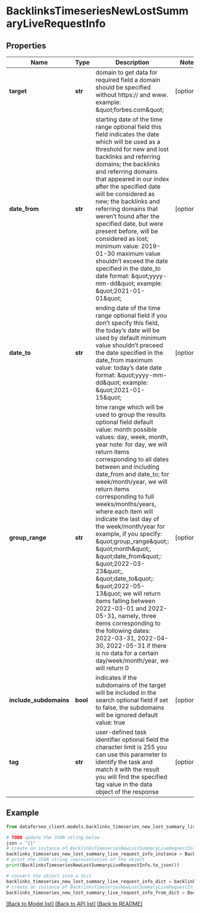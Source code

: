 # BacklinksTimeseriesNewLostSummaryLiveRequestInfo


## Properties

Name | Type | Description | Notes
------------ | ------------- | ------------- | -------------
**target** | **str** | domain to get data for required field a domain should be specified without https:// and www. example: \&quot;forbes.com\&quot; | [optional] 
**date_from** | **str** | starting date of the time range optional field this field indicates the date which will be used as a threshold for new and lost backlinks and referring domains; the backlinks and referring domains that appeared in our index after the specified date will be considered as new; the backlinks and referring domains that weren’t found after the specified date, but were present before, will be considered as lost; minimum value: 2019-01-30 maximum value shouldn’t exceed the date specified in the date_to date format: \&quot;yyyy-mm-dd\&quot; example: \&quot;2021-01-01\&quot; | [optional] 
**date_to** | **str** | ending date of the time range optional field if you don’t specify this field, the today’s date will be used by default minimum value shouldn’t preceed the date specified in the date_from maximum value: today’s date date format: \&quot;yyyy-mm-dd\&quot; example: \&quot;2021-01-15\&quot; | [optional] 
**group_range** | **str** | time range which will be used to group the results optional field default value: month possible values: day, week, month, year note: for day, we will return items corresponding to all dates between and including date_from and date_to; for week/month/year, we will return items corresponding to full weeks/months/years, where each item will indicate the last day of the week/month/year for example, if you specify: \&quot;group_range\&quot;: \&quot;month\&quot;, \&quot;date_from\&quot;: \&quot;2022-03-23\&quot;, \&quot;date_to\&quot;: \&quot;2022-05-13\&quot; we will return items falling between 2022-03-01 and 2022-05-31, namely, three items corresponding to the following dates: 2022-03-31, 2022-04-30, 2022-05-31 if there is no data for a certain  day/week/month/year, we will return 0 | [optional] 
**include_subdomains** | **bool** | indicates if the subdomains of the target will be included in the search optional field if set to false, the subdomains will be ignored default value: true | [optional] 
**tag** | **str** | user-defined task identifier optional field the character limit is 255 you can use this parameter to identify the task and match it with the result you will find the specified tag value in the data object of the response | [optional] 

## Example

```python
from dataforseo_client.models.backlinks_timeseries_new_lost_summary_live_request_info import BacklinksTimeseriesNewLostSummaryLiveRequestInfo

# TODO update the JSON string below
json = "{}"
# create an instance of BacklinksTimeseriesNewLostSummaryLiveRequestInfo from a JSON string
backlinks_timeseries_new_lost_summary_live_request_info_instance = BacklinksTimeseriesNewLostSummaryLiveRequestInfo.from_json(json)
# print the JSON string representation of the object
print(BacklinksTimeseriesNewLostSummaryLiveRequestInfo.to_json())

# convert the object into a dict
backlinks_timeseries_new_lost_summary_live_request_info_dict = backlinks_timeseries_new_lost_summary_live_request_info_instance.to_dict()
# create an instance of BacklinksTimeseriesNewLostSummaryLiveRequestInfo from a dict
backlinks_timeseries_new_lost_summary_live_request_info_from_dict = BacklinksTimeseriesNewLostSummaryLiveRequestInfo.from_dict(backlinks_timeseries_new_lost_summary_live_request_info_dict)
```
[[Back to Model list]](../README.md#documentation-for-models) [[Back to API list]](../README.md#documentation-for-api-endpoints) [[Back to README]](../README.md)


